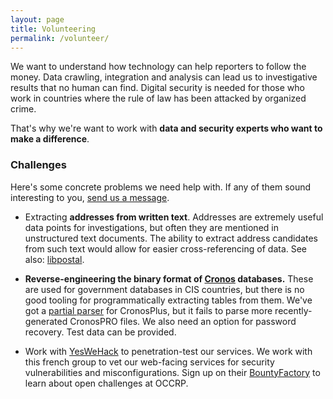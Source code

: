 ```yaml
---
layout: page
title: Volunteering
permalink: /volunteer/
---
```


We want to understand how technology can help reporters to follow the money.
Data crawling, integration and analysis can lead us to investigative results
that no human can find. Digital security is needed for those who work in
countries where the rule of law has been attacked by organized crime.

That's why we're want to work with **data and security experts who want to
make a difference**.

### Challenges

Here's some concrete problems we need help with. If any of them sound
interesting to you, [send us a message](/contact/).

* Extracting **addresses from written text**. Addresses are extremely useful
  data points for investigations, but often they are mentioned in unstructured
  text documents. The ability to extract address candidates from such text
  would allow for easier cross-referencing of data. See also: 
  [libpostal](https://github.com/openvenues/libpostal).

* **Reverse-engineering the binary format of [Cronos](http://cronos.ru/)
  databases.** These are used for government databases in CIS countries, but
  there is no good tooling for programmatically extracting tables from them.
  We've got a [partial parser](https://github.com/occrp/cronosparser) for
  CronosPlus, but it fails to parse more recently-generated CronosPRO files.
  We also need an option for password recovery. Test data can be provided.

* Work with [YesWeHack](https://yeswehack.com/en/index.html) to penetration-test
  our services. We work with this french group to vet our web-facing services
  for security vulnerabilities and misconfigurations. Sign up on their
  [BountyFactory](https://bountyfactory.io/) to learn about open challenges at
  OCCRP.
